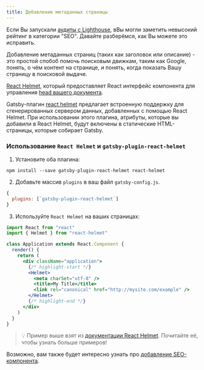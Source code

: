 ```yaml
---
title: Добавление метаданных страницы
---
```


Если Вы запускали [аудиты с Lighthouse](/docs/audit-with-lighthouse/), вВы могли заметить невысокий рейтинг в категории "SEO". Давайте разберёмся, как Вы можете это исправить.

Добавление метаданных страниц (таких как заголовок или описание) - это простой спобоб помочь поисковым движкам, таким как Google, понять, о чём контент на странице, и понять, когда показать Вашу страницу в поисковой выдаче.

[React Helmet](https://github.com/nfl/react-helmet), который предоставляет React интерфейс компонента для управления [head вашего документа](https://developer.mozilla.org/en-US/docs/Web/HTML/Element/head).

Gatsby-плагин [react helmet](/packages/gatsby-plugin-react-helmet/) предлагает встроенную поддержку для сгенерированных сервером данных, добавленных с помощью React Helmet. При использовании этого плагина, атрибуты, которые вы добавили в React Helmet, будут включены в статические HTML-страницы, которые собирает Gatsby.

### Использование `React Helmet` и `gatsby-plugin-react-helmet`

1. Установите оба плагина:

```shell
npm install --save gatsby-plugin-react-helmet react-helmet
```

2. Добавьте массив `plugins` в ваш файл `gatsby-config.js`.

```javascript:title=gatsby-config.js
{
  plugins: [`gatsby-plugin-react-helmet`]
}
```

3. Используйте `React Helmet` на ваших страницах:

```jsx
import React from "react"
import { Helmet } from "react-helmet"

class Application extends React.Component {
  render() {
    return (
      <div className="application">
        {/* highlight-start */}
        <Helmet>
          <meta charSet="utf-8" />
          <title>My Title</title>
          <link rel="canonical" href="http://mysite.com/example" />
        </Helmet>
        {/* highlight-end */}
      </div>
    )
  }
}
```

> 💡 Пример выше взят из [документации React Helmet](https://github.com/nfl/react-helmet#example). Почитайте её, чтобы узнать больше примеров!

Возможно, вам также будет интересно узнать про [добавление SEO-компонента](/docs/add-seo-component/).
